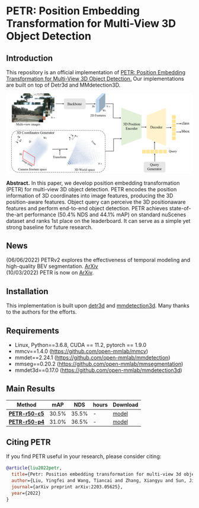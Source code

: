 # PETR: Position Embedding Transformation for Multi-View 3D Object Detection



## Introduction

This repository is an official implementation of [PETR: Position Embedding Transformation for Multi-View 3D Object Detection.](https://arxiv.org/abs/2203.05625) Our implementations are built on top of Detr3d and MMdetection3D. 

![PETR](./figs/overview.png)

**Abstract.**  In this paper, we develop position embedding transformation
(PETR) for multi-view 3D object detection. PETR encodes the position
information of 3D coordinates into image features, producing the
3D position-aware features. Object query can perceive the 3D positionaware
features and perform end-to-end object detection. PETR achieves
state-of-the-art performance (50.4% NDS and 44.1% mAP) on standard
nuScenes dataset and ranks 1st place on the leaderboard. It can
serve as a simple yet strong baseline for future research.

## News
(06/06/2022) PETRv2 explores the effectiveness of temporal modeling and high-quality BEV segmentation. [ArXiv](https://arxiv.org/abs/2203.05625)  
(10/03/2022) PETR is now on [ArXiv](https://arxiv.org/abs/2203.05625).


## Installation
This implementation is built upon [detr3d](https://github.com/WangYueFt/detr3d) and [mmdetection3d](https://github.com/open-mmlab/mmdetection3d). Many thanks to the authors for the efforts.

## Requirements
* Linux, Python==3.6.8, CUDA == 11.2, pytorch == 1.9.0
* mmcv==1.4.0 (https://github.com/open-mmlab/mmcv)  
* mmdet==2.24.1  (https://github.com/open-mmlab/mmdetection)  
* mmseg==0.20.2 (https://github.com/open-mmlab/mmsegmentation)  
* mmdet3d==0.17.0  (https://github.com/open-mmlab/mmdetection3d)

## Main Results
| Method            | mAP      | NDS     |hours    |   Download |
|--------|----------|---------|--------|-------------|
| [**PETR-r50-c5**](projects/configs/petr/petr_r50dcn_gridmask_c5.py)   | 30.5%     | 35.5%    | -  | [model]()        |
| [**PETR-r50-p4**](projects/configs/petr/petr_r50dcn_gridmask_p4.py) | 31.0%     | 36.5%    | -   | [model]()       

## Citing PETR
If you find PETR useful in your research, please consider citing: 
```bibtex   
@article{liu2022petr,
  title={Petr: Position embedding transformation for multi-view 3d object detection},
  author={Liu, Yingfei and Wang, Tiancai and Zhang, Xiangyu and Sun, Jian},
  journal={arXiv preprint arXiv:2203.05625},
  year={2022}
}
```
